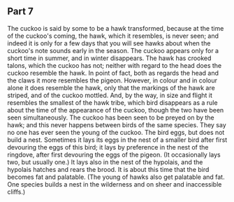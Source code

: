 ## Part 7

The cuckoo is said by some to be a hawk transformed, because at the time of the cuckoo's coming, the hawk, which it resembles, is never seen; and indeed it is only for a few days that you will see hawks about when the cuckoo's note sounds early in the season.
The cuckoo appears only for a short time in summer, and in winter disappears.
The hawk has crooked talons, which the cuckoo has not; neither with regard to the head does the cuckoo resemble the hawk.
In point of fact, both as regards the head and the claws it more resembles the pigeon.
However, in colour and in colour alone it does resemble the hawk, only that the markings of the hawk are striped, and of the cuckoo mottled.
And, by the way, in size and flight it resembles the smallest of the hawk tribe, which bird disappears as a rule about the time of the appearance of the cuckoo, though the two have been seen simultaneously.
The cuckoo has been seen to be preyed on by the hawk; and this never happens between birds of the same species.
They say no one has ever seen the young of the cuckoo.
The bird eggs, but does not build a nest.
Sometimes it lays its eggs in the nest of a smaller bird after first devouring the eggs of this bird; it lays by preference in the nest of the ringdove, after first devouring the eggs of the pigeon.
(It occasionally lays two, but usually one.)
It lays also in the nest of the hypolais, and the hypolais hatches and rears the brood.
It is about this time that the bird becomes fat and palatable.
(The young of hawks also get palatable and fat.
One species builds a nest in the wilderness and on sheer and inaccessible cliffs.)

